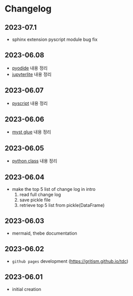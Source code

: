 # Changelog

## 2023-07.1

- sphinx extension pyscript module bug fix 

## 2023-06.08

- [pyodide](./we/pyodide.ipynb) 내용 정리
- [jupyterlite](./we/jupyterlite.ipynb) 내용 정리

## 2023-06.07

- [pyscript](./ps/pyscript.md) 내용 정리

## 2023-06.06

- [myst glue](./jn/glue.ipynb) 내용 정리

## 2023-06.05

- [python class](./py/class.ipynb) 내용 정리

## 2023-06.04

- make the top 5 list of change log in intro
  1. read full change log
  2. save pickle file
  3. retrieve top 5 list from pickle(DataFrame)

## 2023-06.03

- mermaid, thebe documentation

## 2023-06.02

- `github pages` development (https://gritism.github.io/tdc)

## 2023-06.01

- initial creation
